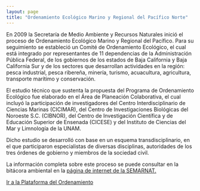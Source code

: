 ```yaml
---
layout: page
title: "Ordenamiento Ecológico Marino y Regional del Pacífico Norte"
---
```



En 2009 la Secretaría de Medio Ambiente y Recursos Naturales inició el
proceso de Ordenamiento Ecológico Marino y Regional del Pacífico. Para
su seguimiento se estableció un Comité de Ordenamiento Ecológico, el
cual está integrado por representantes de 11 dependencias de la
Administración Pública Federal, de los gobiernos de los estados de Baja
California y Baja California Sur y de los sectores que desarrollan
actividades en la región: pesca industrial, pesca ribereña, minería,
turismo, acuacultura, agricultura, transporte marítimo y conservación.

El estudio técnico que sustenta la propuesta del Programa de
Ordenamiento Ecológico fue elaborado en el Área de Planeación
Colaborativa, el cual incluyó la participación de investigadores del
Centro Interdisciplinario de Ciencias Marinas (CICIMAR), del Centro de
Investigaciones Biológicas del Noroeste S.C. (CIBNOR), del Centro de
Investigación Científica y de Educación Superior de Ensenada (CICESE) y
del Instituto de Ciencias del Mar y Limnología de la UNAM.

Dicho estudio se desarrolló con base en un esquema transdisciplinario,
en el que participaron especialistas de diversas disciplinas,
autoridades de los tres órdenes de gobierno y miembros de la sociedad
civil.

La información completa sobre este proceso se puede consultar en la
bitácora ambiental en la [página de internet de la SEMARNAT.](http://www.semarnat.gob.mx/temas/ordenamiento-ecologico/bitacora-ambiental/bitacora-de-ordenamiento-ecologico-marino-y-regional)

[Ir a la Plataforma del Ordenamiento](http://magrat.mine.nu:8080/Versatile/)
